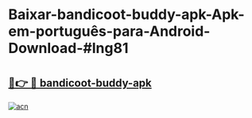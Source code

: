 # Baixar-bandicoot-buddy-apk-Apk-em-português​-para-Android-Download-#lng81

# <h2><a href="https://ainizakaria.my?title=bandicoot-buddy-apk&ref=24M">🔗👉 🔴 bandicoot-buddy-apk</a></h2>

[![acn](https://github.com/user-attachments/assets/0f9c940e-d8b0-45ae-aac7-cd30a18b3e1c)](https://ainizakaria.my?title=bandicoot-buddy-apk&ref=24M)

